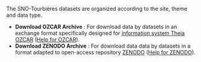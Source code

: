 The SNO-Tourbières datasets are organized according to the site, theme and data type.

- **Download OZCAR Archive** : For download data by datasets in an exchange format specifically designed for [information system Theia OZCAR](http://in-situ.theia-land.fr/) ([Help for OZCAR](https://sourcesup.renater.fr/www/si-snot/4_Echange_SITheiaOzcar.html)).
- **Download ZENODO Archive** : For download data data by datasets in a format adapted to open-access repository [ZENODO](https://zenodo.org/) ([Help for ZENODO](https://sourcesup.renater.fr/www/si-snot/4_JeuxDonneesDOI.html)).

